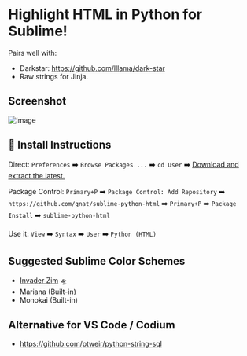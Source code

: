 # Highlight HTML in Python for Sublime!
Pairs well with:
* Darkstar: https://github.com/lllama/dark-star
* Raw strings for Jinja.

## Screenshot

![image](https://user-images.githubusercontent.com/24665/183111942-9d6e8dc7-6b82-47fb-9492-07d25ffc6523.png)

## 🚨 Install Instructions

Direct: `Preferences` ➡️ `Browse Packages ...` ➡️ `cd User` ➡️ [Download and extract the latest.](https://github.com/gnat/sublime-python-html/archive/refs/heads/main.zip)

Package Control: `Primary+P` ➡️ `Package Control: Add Repository` ➡️ `https://github.com/gnat/sublime-python-html` ➡️ `Primary+P` ➡️ `Package Install` ➡️ `sublime-python-html`

Use it: `View` ➡️ `Syntax` ➡️ `User` ➡️ `Python (HTML)`

## Suggested Sublime Color Schemes

* [Invader Zim](https://github.com/gnat/sublime-invader-zim) 🛸
* Mariana (Built-in)
* Monokai (Built-in)

## Alternative for VS Code / Codium

* https://github.com/ptweir/python-string-sql
